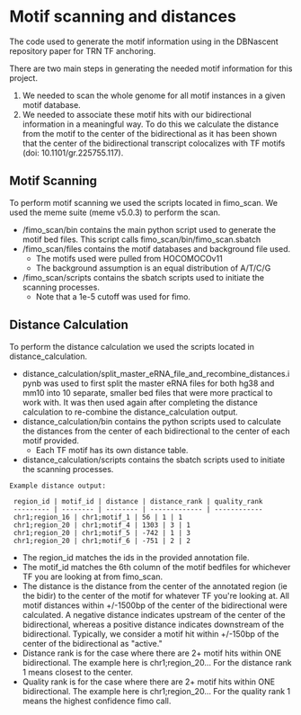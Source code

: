 # Motif scanning and distances
The code used to generate the motif information using in the DBNascent repository paper for TRN TF anchoring.

There are two main steps in generating the needed motif information for this project.
1. We needed to scan the whole genome for all motif instances in a given motif database.
2. We needed to associate these motif hits with our bidirectional information in a meaningful way. To do this we calculate the distance from the motif to the center of the bidirectional as it has been shown that the center of the bidirectional transcript colocalizes with TF motifs (doi: 10.1101/gr.225755.117).

## Motif Scanning
To perform motif scanning we used the scripts located in fimo_scan. We used the meme suite (meme v5.0.3) to perform the scan.
- /fimo_scan/bin contains the main python script used to generate the motif bed files. This script calls fimo_scan/bin/fimo_scan.sbatch
- /fimo_scan/files contains the motif databases and background file used.
  * The motifs used were pulled from HOCOMOCOv11
  * The background assumption is an equal distribution of A/T/C/G
- /fimo_scan/scripts contains the sbatch scripts used to initiate the scanning processes. 
  * Note that a 1e-5 cutoff was used for fimo.

## Distance Calculation
To perform the distance calculation we used the scripts located in distance_calculation.
- distance_calculation/split_master_eRNA_file_and_recombine_distances.ipynb was used to first split the master eRNA files for both hg38 and mm10 into 10 separate, smaller bed files that were more practical to work with. It was then used again after completing the distance calculation to re-combine the distance_calculation output.
- distance_calculation/bin contains the python scripts used to calculate the distances from the center of each bidirectional to the center of each motif provided. 
  * Each TF motif has its own distance table.
- distance_calculation/scripts contains the sbatch scripts used to initiate the scanning processes.
```
Example distance output:

 region_id | motif_id | distance | distance_rank | quality_rank 
 --------- | -------- | -------- | ------------- | ------------
 chr1;region_16 | chr1;motif_1 | 56 | 1 | 1 
 chr1;region_20 | chr1;motif_4 | 1303 | 3 | 1 
 chr1;region_20 | chr1;motif_5 | -742 | 1 | 3 
 chr1;region_20 | chr1;motif_6 | -751 | 2 | 2 

```
- The region_id matches the ids in the provided annotation file.
- The motif_id matches the 6th column of the motif bedfiles for whichever TF you are looking at from fimo_scan.
- The distance is the distance from the center of the annotated region (ie the bidir) to the center of the motif for whatever TF you're looking at. All motif distances within +/-1500bp of the center of the bidirectional were calculated. A negative distance indicates upstream of the center of the bidirectional, whereas a positive distance indicates downstream of the bidirectional. Typically, we consider a motif hit within +/-150bp of the center of the bidirectional as "active."
- Distance rank is for the case where there are 2+ motif hits within ONE bidirectional. The example here is chr1;region_20... For the distance rank 1 means closest to the center.
- Quality rank is for the case where there are 2+ motif hits within ONE bidirectional. The example here is chr1;region_20... For the quality rank 1 means the highest confidence fimo call.
